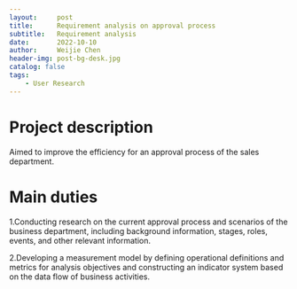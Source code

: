 ```yaml
---
layout:     post
title:      Requirement analysis on approval process
subtitle:   Requirement analysis
date:       2022-10-10
author:     Weijie Chen
header-img: post-bg-desk.jpg
catalog: false
tags:
    - User Research
---
```

# Project description

Aimed to improve the efficiency for an approval process of the sales department.

# Main duties

1.Conducting research on the current approval process and scenarios of the business department, including background information, stages, roles, events, and other relevant information.

2.Developing a measurement model by defining operational definitions and metrics for analysis objectives and constructing an indicator system based on the data flow of business activities.
